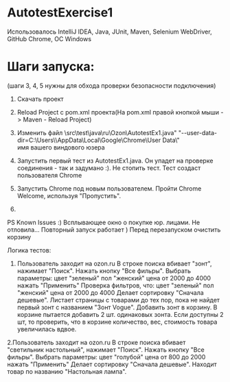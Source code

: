 # AutotestExercise1
Использовалось IntelliJ IDEA, Java, JUnit, Maven, Selenium WebDriver, GitHub
Chrome, ОС Windows

# Шаги запуска:
(шаги 3, 4, 5 нужны для обхода проверки безопасности подключения)

1. Скачать проект

2. Reload Project c pom.xml проекта(На pom.xml правой кнопкой мыши -> Maven - Reload Project)

3. Изменить файл \src\test\java\ru\Ozon\AutotestEx1.java"
	"--user-data-dir=C:\\Users\\<User name>\\AppData\\Local\\Google\\Chrome\\User Data\\"	
	<User name> имя вашего виндового юзера
  
4. Запустить первый тест из AutotestEx1.java.
Он упадет на проверке соединения - так и задумано :). Не стопить тест. 
Тест создаст пользователя Chrome
5. Запустить Chrome под новым пользователем. Пройти Chrome Welcome, используя "Пропустить".

6. 

PS Known Issues :) Всплывающее окно о покупке юр. лицами. 
Не отловила... Повторный запуск работает )
Перед перезапуском очистить корзину

Логика тестов:
1. Пользователь заходит на ozon.ru
В строке поиска вбивает "зонт", нажимает "Поиск".
Нажать кнопку "Все фильры". 
Выбрать параметры:
	цвет "зеленый"
	пол "женский"
	цена от 2000 до 4000
	нажать "Применить"
Проверка фильтров, что:
	цвет "зеленый"
	пол "женский"
	цена от 2000 до 4000
Делает сортировку "Сначала дешевые".
Листает страницы с товарами до тех пор, пока не найдет первый зонт с названием "Зонт Vogue".
Добавить зонт в корзину.
В корзине пытается добавить 2 шт. одинаковых зонта.
Если доступны 2 шт, то проверить, что в корзине количество, вес, стоимость товара увеличилась вдвое.

2.Пользователь заходит на ozon.ru
В строке поиска вбивает "светильник настольный", нажимает "Поиск".
Нажать кнопку "Все фильры". 
Выбрать параметры:
	цвет "голубой"
	цена от 800 до 2000
	нажать "Применить"
Делает сортировку "Сначала дешевые".
Находит товар по названию "Настольная лампа".
